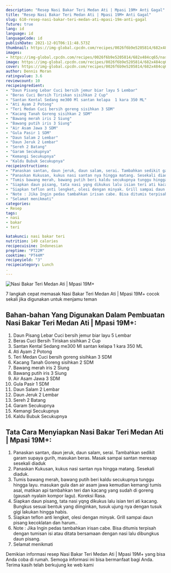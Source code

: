 ```yaml
---
description: "Resep Nasi Bakar Teri Medan Ati | Mpasi 19M+ Anti Gagal"
title: "Resep Nasi Bakar Teri Medan Ati | Mpasi 19M+ Anti Gagal"
slug: 610-resep-nasi-bakar-teri-medan-ati-mpasi-19m-anti-gagal
future: true
lang: id
language: id
languageCode: id
publishDate: 2021-12-01T06:11:48.573Z 
thumbnail: https://img-global.cpcdn.com/recipes/0026f6b9e5205814/682x484cq65/nasi-bakar-teri-medan-ati-mpasi-19m-foto-resep-utama.png
images:
- https://img-global.cpcdn.com/recipes/0026f6b9e5205814/682x484cq65/nasi-bakar-teri-medan-ati-mpasi-19m-foto-resep-utama.png
image: https://img-global.cpcdn.com/recipes/0026f6b9e5205814/682x484cq65/nasi-bakar-teri-medan-ati-mpasi-19m-foto-resep-utama.png
cover: https://img-global.cpcdn.com/recipes/0026f6b9e5205814/682x484cq65/nasi-bakar-teri-medan-ati-mpasi-19m-foto-resep-utama.png
author: Dennis Moran
ratingvalue: 3.6
reviewcount: 10
recipeingredient:
- "Daun Pisang Lebar Cuci bersih jemur biar layu 5 Lembar"
- "Beras Cuci Bersih Tiriskan sisihkan 2 Cup"
- "Santan Kental Sedang me300 Ml santan kelapa  1 kara 350 ML"
- "Ati Ayam 2 Potong"
- "Teri Medan Cuci bersih goreng sisihkan 3 SDM"
- "Kacang Tanah Goreng sisihkan 2 SDM"
- "Bawang merah iris 2 Siung"
- "Bawang putih iris 3 Siung"
- "Air Asam Jawa 3 SDM"
- "Gula Pasir 1 SDM"
- "Daun Salam 2 Lembar"
- "Daun Jeruk 2 Lembar"
- "Sereh 2 Batang"
- "Garam Secukupnya"
- "Kemangi Secukupnya"
- "Kaldu Bubuk Secukupnya"
recipeinstructions:
- "Panaskan santan, daun jeruk, daun salam, serai. Tambahkan sedikit garam supaya gurih, masukan beras. Masak sampai santan meresap sesekali diaduk"
- "Panaskan Kukusan, kukus nasi santan nya hingga matang. Sesekali diaduk."
- "Tumis bawang merah, bawang putih beri kaldu secukupnya tunggu hingga layu. masukan gula dan air asam jawa kemudian kemangi tumis asal, matikan api tambahkan teri dan kacang yang sudah di goreng (gausah nyalain kompor lagu). Koreksi Rasa."
- "Siapkan daun pisang, tata nasi yqng dikukus lalu isian teri ati kacang. Bungkus sesuai bentuk yang diinginkan, tusuk ujung nya dengan tusuk gigi lakukan hingga habis."
- "Siapkan teflon anti lengket, olesi dengan minyak. Grill sampai daun pisang kecoklatan dan harum.."
- "Note : Jika Ingin pedas tambahkan irisan cabe. Bisa ditumis terpisah dengan tumisan isi atau ditata bersamaan dengan nasi lalu dibungkus daun pisang."
- "Selamat menikmati"
categories:
- Resep
tags:
- nasi
- bakar
- teri

katakunci: nasi bakar teri 
nutrition: 149 calories
recipecuisine: Indonesian
preptime: "PT22M"
cooktime: "PT44M"
recipeyield: "3"
recipecategory: Lunch
. 
---
```



![Nasi Bakar Teri Medan Ati | Mpasi 19M+](https://img-global.cpcdn.com/recipes/0026f6b9e5205814/682x484cq65/nasi-bakar-teri-medan-ati-mpasi-19m-foto-resep-utama.png)

7 langkah cepat memasak  Nasi Bakar Teri Medan Ati | Mpasi 19M+ cocok sekali jika digunakan untuk menjamu teman

<!--inarticleads1-->

## Bahan-bahan Yang Digunakan Dalam Pembuatan Nasi Bakar Teri Medan Ati | Mpasi 19M+:

1. Daun Pisang Lebar Cuci bersih jemur biar layu 5 Lembar
1. Beras Cuci Bersih Tiriskan sisihkan 2 Cup
1. Santan Kental Sedang me300 Ml santan kelapa  1 kara 350 ML
1. Ati Ayam 2 Potong
1. Teri Medan Cuci bersih goreng sisihkan 3 SDM
1. Kacang Tanah Goreng sisihkan 2 SDM
1. Bawang merah iris 2 Siung
1. Bawang putih iris 3 Siung
1. Air Asam Jawa 3 SDM
1. Gula Pasir 1 SDM
1. Daun Salam 2 Lembar
1. Daun Jeruk 2 Lembar
1. Sereh 2 Batang
1. Garam Secukupnya
1. Kemangi Secukupnya
1. Kaldu Bubuk Secukupnya



<!--inarticleads2-->

## Tata Cara Menyiapkan Nasi Bakar Teri Medan Ati | Mpasi 19M+:

1. Panaskan santan, daun jeruk, daun salam, serai. Tambahkan sedikit garam supaya gurih, masukan beras. Masak sampai santan meresap sesekali diaduk
1. Panaskan Kukusan, kukus nasi santan nya hingga matang. Sesekali diaduk.
1. Tumis bawang merah, bawang putih beri kaldu secukupnya tunggu hingga layu. masukan gula dan air asam jawa kemudian kemangi tumis asal, matikan api tambahkan teri dan kacang yang sudah di goreng (gausah nyalain kompor lagu). Koreksi Rasa.
1. Siapkan daun pisang, tata nasi yqng dikukus lalu isian teri ati kacang. Bungkus sesuai bentuk yang diinginkan, tusuk ujung nya dengan tusuk gigi lakukan hingga habis.
1. Siapkan teflon anti lengket, olesi dengan minyak. Grill sampai daun pisang kecoklatan dan harum..
1. Note : Jika Ingin pedas tambahkan irisan cabe. Bisa ditumis terpisah dengan tumisan isi atau ditata bersamaan dengan nasi lalu dibungkus daun pisang.
1. Selamat menikmati




Demikian informasi  resep Nasi Bakar Teri Medan Ati | Mpasi 19M+   yang bisa Anda coba di rumah. Semoga informasi ini bisa bermanfaat bagi Anda. Terima kasih telah berkujung ke web kami
